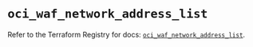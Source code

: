 # `oci_waf_network_address_list`

Refer to the Terraform Registry for docs: [`oci_waf_network_address_list`](https://registry.terraform.io/providers/hashicorp/oci/7.19.0/docs/resources/waf_network_address_list).
